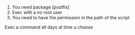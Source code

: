 1) You need package [postfix]
2) Exec with a no root user
3) You need to have the permission in the path of the script

Exec a command all days at time u choose

